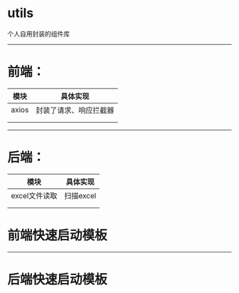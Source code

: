 # utils
个人自用封装的组件库

<hr>

# <strong>前端：</strong>

| 模块  | 具体实现               |
| ----- | ---------------------- |
| axios | 封装了请求、响应拦截器 |
|       |                        |
|       |                        |

<hr>

# <strong>后端：</strong>

| 模块          | 具体实现  |
| ------------- | --------- |
| excel文件读取 | 扫描excel |
|               |           |
|               |           |

# <strong>前端快速启动模板</strong>

<hr>

# <strong>后端快速启动模板</strong>
